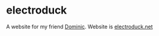 # electroduck
A website for my friend [Dominic](https://github.com/63Ducks). Website is [electroduck.net](https://electroduck.net)
